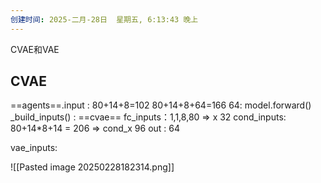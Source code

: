 ```yaml
---
创建时间: 2025-二月-28日  星期五, 6:13:43 晚上
---
```

CVAE和VAE


## CVAE
==agents==.input : 
80+14+8=102
80+14+8+64=166
	64:
		model.forward()
			\_build_inputs() :  ==cvae==
				fc_inputs：1,1,8,80 $\Longrightarrow$ x 32
				cond_inputs: 80+14\*8+14 = 206 $\Longrightarrow$ cond_x 96
				out : 64

vae_inputs: 


![[Pasted image 20250228182314.png]]